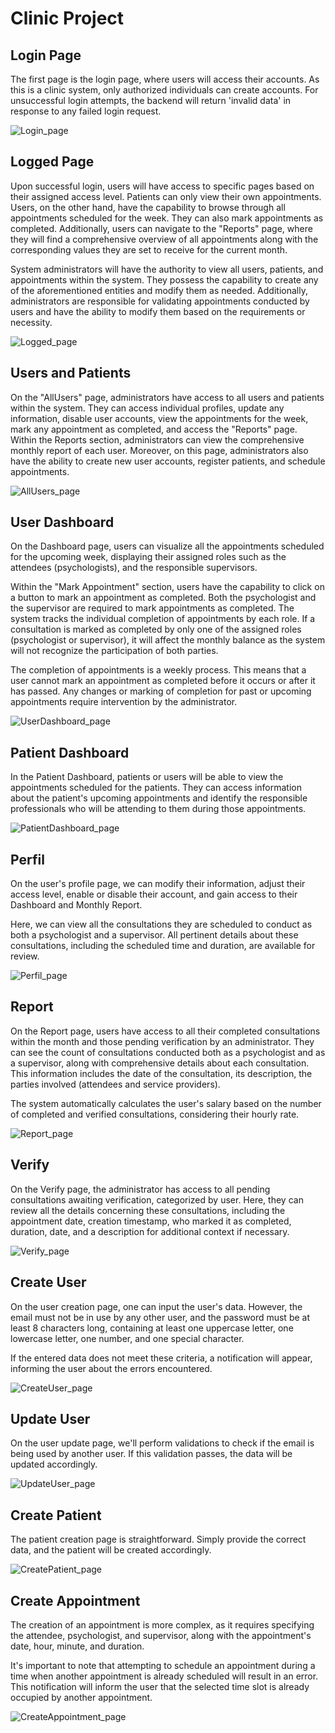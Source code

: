 # Clinic Project

## Login Page
The first page is the login page, where users will access their accounts. As this is a clinic system, only authorized individuals can create accounts. For unsuccessful login attempts, the backend will return 'invalid data' in response to any failed login request.

![Login_page](https://github.com/fernandootoni/clinic/assets/102544229/81b7e655-029e-48ef-abae-bdae4bf2709b)

## Logged Page
Upon successful login, users will have access to specific pages based on their assigned access level. Patients can only view their own appointments. Users, on the other hand, have the capability to browse through all appointments scheduled for the week. They can also mark appointments as completed. Additionally, users can navigate to the "Reports" page, where they will find a comprehensive overview of all appointments along with the corresponding values they are set to receive for the current month.

System administrators will have the authority to view all users, patients, and appointments within the system. They possess the capability to create any of the aforementioned entities and modify them as needed. Additionally, administrators are responsible for validating appointments conducted by users and have the ability to modify them based on the requirements or necessity.

![Logged_page](https://github.com/fernandootoni/clinic/assets/102544229/28d1a237-8639-482b-bc17-0eea94dfeb10)

## Users and Patients
On the "AllUsers" page, administrators have access to all users and patients within the system. They can access individual profiles, update any information, disable user accounts, view the appointments for the week, mark any appointment as completed, and access the "Reports" page. Within the Reports section, administrators can view the comprehensive monthly report of each user.
Moreover, on this page, administrators also have the ability to create new user accounts, register patients, and schedule appointments.

![AllUsers_page](https://github.com/fernandootoni/clinic/assets/102544229/924bcf66-2afa-4291-876f-ee2c869d2479)

## User Dashboard
On the Dashboard page, users can visualize all the appointments scheduled for the upcoming week, displaying their assigned roles such as the attendees (psychologists), and the responsible supervisors.

Within the "Mark Appointment" section, users have the capability to click on a button to mark an appointment as completed. Both the psychologist and the supervisor are required to mark appointments as completed. The system tracks the individual completion of appointments by each role. If a consultation is marked as completed by only one of the assigned roles (psychologist or supervisor), it will affect the monthly balance as the system will not recognize the participation of both parties.

The completion of appointments is a weekly process. This means that a user cannot mark an appointment as completed before it occurs or after it has passed. Any changes or marking of completion for past or upcoming appointments require intervention by the administrator.

![UserDashboard_page](https://github.com/fernandootoni/clinic/assets/102544229/caea3c2a-ba8d-44f6-818b-73ef25338385)

## Patient Dashboard
In the Patient Dashboard, patients or users will be able to view the appointments scheduled for the patients. They can access information about the patient's upcoming appointments and identify the responsible professionals who will be attending to them during those appointments.

![PatientDashboard_page](https://github.com/fernandootoni/clinic/assets/102544229/b2f51809-057e-46bf-8726-9d58b2a6be94)

## Perfil
On the user's profile page, we can modify their information, adjust their access level, enable or disable their account, and gain access to their Dashboard and Monthly Report.

Here, we can view all the consultations they are scheduled to conduct as both a psychologist and a supervisor. All pertinent details about these consultations, including the scheduled time and duration, are available for review.

![Perfil_page](https://github.com/fernandootoni/clinic/assets/102544229/15af932b-add6-48e2-b172-c50b37feaa2d)

## Report
On the Report page, users have access to all their completed consultations within the month and those pending verification by an administrator. They can see the count of consultations conducted both as a psychologist and as a supervisor, along with comprehensive details about each consultation. This information includes the date of the consultation, its description, the parties involved (attendees and service providers).

The system automatically calculates the user's salary based on the number of completed and verified consultations, considering their hourly rate.

![Report_page](https://github.com/fernandootoni/clinic/assets/102544229/0e291061-2380-4e86-aa16-1b10154e728b)

## Verify
On the Verify page, the administrator has access to all pending consultations awaiting verification, categorized by user. Here, they can review all the details concerning these consultations, including the appointment date, creation timestamp, who marked it as completed, duration, date, and a description for additional context if necessary.

![Verify_page](https://github.com/fernandootoni/clinic/assets/102544229/cf198790-492a-4f41-b190-a1c21d638cf4)

## Create User
On the user creation page, one can input the user's data. However, the email must not be in use by any other user, and the password must be at least 8 characters long, containing at least one uppercase letter, one lowercase letter, one number, and one special character.

If the entered data does not meet these criteria, a notification will appear, informing the user about the errors encountered.

![CreateUser_page](https://github.com/fernandootoni/clinic/assets/102544229/524c61bd-bf9d-4dbf-af1f-f4d4174c785c)

## Update User
On the user update page, we'll perform validations to check if the email is being used by another user. If this validation passes, the data will be updated accordingly.

![UpdateUser_page](https://github.com/fernandootoni/clinic/assets/102544229/7bbeba1c-bbb9-4524-8ca3-5f6517f49386)

## Create Patient
The patient creation page is straightforward. Simply provide the correct data, and the patient will be created accordingly.

![CreatePatient_page](https://github.com/fernandootoni/clinic/assets/102544229/85cb211e-d4fc-455f-8583-1216af6824cb)

## Create Appointment
The creation of an appointment is more complex, as it requires specifying the attendee, psychologist, and supervisor, along with the appointment's date, hour, minute, and duration.

It's important to note that attempting to schedule an appointment during a time when another appointment is already scheduled will result in an error. This notification will inform the user that the selected time slot is already occupied by another appointment.

![CreateAppointment_page](https://github.com/fernandootoni/clinic/assets/102544229/3e53a8f1-8904-4d14-aa43-b0187a4ae9ed)




